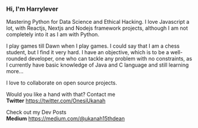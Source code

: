 
  

### Hi, I'm Harrylever

<!--

**Harrylever/Harrylever** is a ✨ _special_ ✨ repository because its `README.md` (this file) appears on your GitHub profile.

Here are some ideas to get you started:

-->
Mastering Python for Data Science and Ethical Hacking. I love Javascript a lot, with Reactjs, Nextjs and Nodejs framework projects, although I am not completely into it as I am with Python.

I play games till Dawn when I play games. I could say that I am a chess student, but I find it very hard. I have an objective, which is to be a well-rounded developer, one who can tackle any problem with no constraints, as I currently have basic knowledge of Java and C language and still learning more...

I love to collaborate on open source projects.

Would you like a hand with that? Contact me
<br>
__Twitter__ https://twitter.com/OnesiUkanah

Check out my Dev Posts
<br>
__Medium__ https://medium.com/@ukanah15thdean
